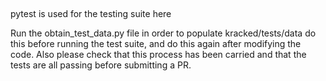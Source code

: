 ##


pytest is used for the testing suite here


Run the obtain_test_data.py file in order to populate kracked/tests/data
do this before running the test suite, and do this again after modifying
the code. Also please check that this process has been carried and that the
tests are all passing before submitting a PR.

